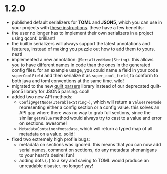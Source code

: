 # 1.2.0
-  published default serializers for **TOML** and **JSON5**, which you can use in your projects with [these instructions](<https://github.com/QuiltMC/quilt-config#usage>). these have a few benefits:
- the user no longer has to implement their own serializers in a project using qconf. brilliant!
- the builtin serializers will always support the latest annotations and features, instead of making you puzzle out how to add them to yours. neat!
- implemented a new annotation: `@SerializedName(String)`. this allows you to have different names in code than the ones in the generated config files. for an example usage, you could name a field in your code `superCoolField` and then serialize it as `super_cool_field`, to conform to both java and toml conventions at the same time. wild!
- migrated to the new [quilt parsers](<https://github.com/QuiltMC/quilt-parsers>) library instead of our deprecated quilt-json5 library for JSON5 parsing. cool!
- added two new API methods:
    - `Config#getNode(Iterable<String>)`, which will return a `ValueTreeNode` representing either a config section or a config value. this solves an API gap where there was no way to grab full sections, since the similar `getValue` method would always try to cast to a value and error on sections. awesome!
    - `MetadataContainer#metadata`, which will return a typed map of all metadata on a value. solid!
- fixed two extremely high profile bugs:
    - metadata on sections was ignored. this means that you can now add serial names, comment on sections, do any metadata shenanigans to your heart's desire! fun!
    - adding dots (`.`) to a key and saving to TOML would produce an unreadable disaster. no longer! yay!
